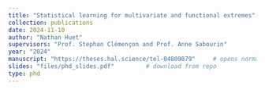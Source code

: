```yaml
---
title: "Statistical learning for multivariate and functional extremes"
collection: publications
date: 2024-11-10
author: "Nathan Huet"
supervisors: "Prof. Stephan Clémençon and Prof. Anne Sabourin"
year: "2024"
manuscript: "https://theses.hal.science/tel-04809879"     # opens normally in browser
slides: "files/phd_slides.pdf"         # download from repo
type: phd
---
```

